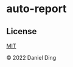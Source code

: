 # auto-report

## License

[MIT](https://github.com/BioniCosmos/auto-report/blob/master/LICENSE)

© 2022 Daniel Ding
